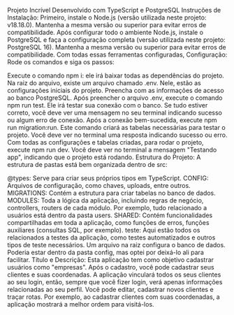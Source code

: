 Projeto Incrível Desenvolvido com TypeScript e PostgreSQL
Instruções de Instalação:
Primeiro, instale o Node.js (versão utilizada neste projeto: v18.18.0). Mantenha a mesma versão ou superior para evitar erros de compatibilidade.
Após configurar todo o ambiente Node.js, instale o PostgreSQL e faça a configuração completa (versão utilizada neste projeto: PostgreSQL 16). Mantenha a mesma versão ou superior para evitar erros de compatibilidade.
Com todas essas ferramentas configuradas,
Configuração:
Rode os comandos e siga os passos:

Execute o comando npm i: ele irá baixar todas as dependências do projeto.
Na raiz do arquivo, existe um arquivo chamado .env. Nele, estão as configurações iniciais do projeto. Preencha com as informações de acesso ao banco PostgreSQL.
Após preencher o arquivo .env, execute o comando npm run test. Ele irá testar sua conexão com o banco. Se tudo estiver correto, você deve ver uma mensagem no seu terminal indicando sucesso ou algum erro de conexão.
Após a conexão bem-sucedida, execute npm run migration:run. Este comando criará as tabelas necessárias para testar o projeto. Você deve ver no terminal uma resposta indicando sucesso ou erro.
Com todas as configurações e tabelas criadas, para rodar o projeto, execute npm run dev. Você deve ver no terminal a mensagem "Testando app", indicando que o projeto está rodando.
Estrutura do Projeto:
A estrutura de pastas está bem organizada dentro de src:

@types: Serve para criar seus próprios tipos em TypeScript.
CONFIG: Arquivos de configuração, como chaves, uploads, entre outros.
MIGRATIONS: Contém a estrutura para criar tabelas no banco de dados.
MODULES: Toda a lógica da aplicação, incluindo regras de negócio, controllers, routers de cada módulo. Por exemplo, tudo relacionado a usuários está dentro da pasta users.
SHARED: Contém funcionalidades compartilhadas em toda a aplicação, como funções de erros, funções auxiliares (consultas SQL, por exemplo).
teste: Aqui estão todos os relacionados a testes da aplicação, como testes automatizados e outros tipos de teste necessários.
Um arquivo na raiz configura o banco de dados. Poderia estar dentro da pasta config, mas optei por deixá-lo ali para facilitar.
Título e Descrição:
Esta aplicação tem como objetivo cadastrar usuários como "empresas". Após o cadastro, você pode cadastrar seus clientes e suas coordenadas. A aplicação vinculará todos os seus clientes ao seu login, então, sempre que você fizer login, verá apenas informações relacionadas ao seu perfil. Você pode editar, cadastrar novos clientes e traçar rotas. Por exemplo, ao cadastrar clientes com suas coordenadas, a aplicação mostrará a melhor ordem para visitá-los.